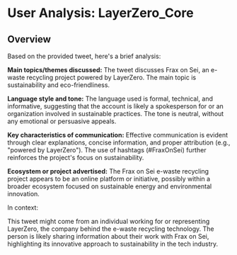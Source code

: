 # User Analysis: LayerZero_Core

## Overview

Based on the provided tweet, here's a brief analysis:

**Main topics/themes discussed:**
The tweet discusses Frax on Sei, an e-waste recycling project powered by LayerZero. The main topic is sustainability and eco-friendliness.

**Language style and tone:**
The language used is formal, technical, and informative, suggesting that the account is likely a spokesperson for or an organization involved in sustainable practices. The tone is neutral, without any emotional or persuasive appeals.

**Key characteristics of communication:**
Effective communication is evident through clear explanations, concise information, and proper attribution (e.g., "powered by LayerZero"). The use of hashtags (#FraxOnSei) further reinforces the project's focus on sustainability.

**Ecosystem or project advertised:**
The Frax on Sei e-waste recycling project appears to be an online platform or initiative, possibly within a broader ecosystem focused on sustainable energy and environmental innovation.

In context:

This tweet might come from an individual working for or representing LayerZero, the company behind the e-waste recycling technology. The person is likely sharing information about their work with Frax on Sei, highlighting its innovative approach to sustainability in the tech industry.